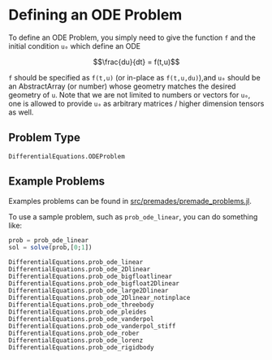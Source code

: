 # Defining an ODE Problem

To define an ODE Problem, you simply need to give the function ``f`` and the initial
condition ``u₀`` which define an ODE

```math
\frac{du}{dt} = f(t,u)
```

`f` should be specified as `f(t,u)` (or in-place as `f(t,u,du)`),and `u₀` should be an AbstractArray
(or number) whose geometry matches the desired geometry of `u`. Note that we are
not limited to numbers or vectors for `u₀`, one is allowed to provide `u₀` as
arbitrary matrices / higher dimension tensors as well.

## Problem Type

```@docs
DifferentialEquations.ODEProblem
```

## Example Problems

Examples problems can be found in [src/premades/premade_problems.jl](https://github.com/JuliaDiffEq/DifferentialEquations.jl/blob/master/src/premades/premade_problems.jl).

To use a sample problem, such as `prob_ode_linear`, you can do something like:

```julia
prob = prob_ode_linear
sol = solve(prob,[0;1])
```

```@docs
DifferentialEquations.prob_ode_linear
DifferentialEquations.prob_ode_2Dlinear
DifferentialEquations.prob_ode_bigfloatlinear
DifferentialEquations.prob_ode_bigfloat2Dlinear
DifferentialEquations.prob_ode_large2Dlinear
DifferentialEquations.prob_ode_2Dlinear_notinplace
DifferentialEquations.prob_ode_threebody
DifferentialEquations.prob_ode_pleides
DifferentialEquations.prob_ode_vanderpol
DifferentialEquations.prob_ode_vanderpol_stiff
DifferentialEquations.prob_ode_rober
DifferentialEquations.prob_ode_lorenz
DifferentialEquations.prob_ode_rigidbody
```
